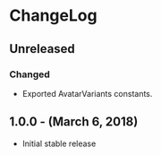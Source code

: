 ChangeLog
=========

Unreleased
----------

### Changed
* Exported AvatarVariants constants.

1.0.0 - (March 6, 2018)
-----------------
* Initial stable release
